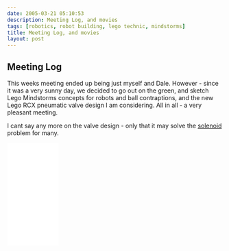 ```yaml
---
date: 2005-03-21 05:10:53
description: Meeting Log, and movies
tags: [robotics, robot building, lego technic, mindstorms]
title: Meeting Log, and movies
layout: post
---
```

## Meeting Log

This weeks meeting ended up being just myself and Dale.
However - since it was a very sunny day, we decided to go out on the green, and sketch Lego Mindstorms concepts for robots and ball contraptions, and the new Lego RCX pneumatic valve design I am considering.
All in all - a very pleasant meeting.

I cant say any more on the valve design - only that it may solve the [solenoid](/wiki/solenoid.html "Solenoid") problem for many.

<iframe style="width:120px;height:240px;" marginwidth="0" marginheight="0" scrolling="no" frameborder="0" src="//ws-eu.amazon-adsystem.com/widgets/q?ServiceVersion=20070822&OneJS=1&Operation=GetAdHtml&MarketPlace=GB&source=ss&ref=as_ss_li_til&ad_type=product_link&tracking_id=orionrobots-21&language=en_GB&marketplace=amazon&region=GB&placement=B082WD5YV9&asins=B082WD5YV9&linkId=beb70788ccaaea84a7820473034e4cd9&show_border=true&link_opens_in_new_window=true"></iframe>
